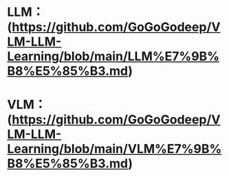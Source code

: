 # LLM：(https://github.com/GoGoGodeep/VLM-LLM-Learning/blob/main/LLM%E7%9B%B8%E5%85%B3.md)

# VLM：(https://github.com/GoGoGodeep/VLM-LLM-Learning/blob/main/VLM%E7%9B%B8%E5%85%B3.md)
